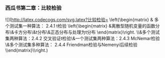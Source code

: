 ### 西瓜书第二章：比较检验 
![](http://latex.codecogs.com/svg.latex?比较检验= \left\{\begin{matrix} & 多个测试集一种算法： 2.4.1 t检验 \left\{\begin{matrix} &离散型随机变量的函数分布\\&卡方分布\\&t分布\\&正态分布与处理为t分布 \end{matrix}\right. \\\\&多个测试集两种算法：2.4.2 交叉验证t检验\\&一个测试集两种算法：2.4.3 McNemar检验\\&多个测试集多种算法： 2.4.4 Friendman检验与Nemenyi后续检验\\\end{matrix}\\\right.)


